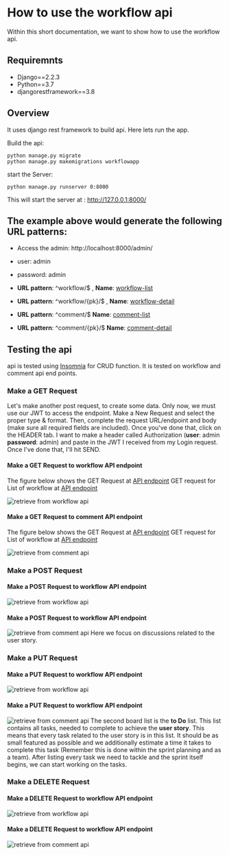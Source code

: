 # How to use the workflow api

Within this short documentation, we want to show how to use the workflow api.

## Requiremnts

- Django==2.2.3
- Python==3.7
- djangorestframework==3.8

## Overview
It uses django rest framework to build api. Here lets run the app.

Build the api:
```
python manage.py migrate
python manage.py makemigrations workflowapp

```
start the Server:
```
python manage.py runserver 0:8000
```
This will start the server at : http://127.0.0.1:8000/

## The example above would generate the following URL patterns:

- Access the admin: http://localhost:8000/admin/
- user: admin
- password: admin

- **URL pattern**: ^workflow/$ , **Name**: [ workflow-list](http://localhost:8000/workflow/)
- **URL pattern**: ^workflow/{pk}/$ , **Name**: [ workflow-detail](http://localhost:8000/workflow/1)
- **URL pattern**: ^comment/$ **Name**: [comment-list](http://localhost:8000/comment/)
- **URL pattern**: ^comment/{pk}/$ **Name**: [comment-detail](http://localhost:8000/comment/1)

## Testing the api

api is tested using [Insomnia](https://insomnia.rest/) for CRUD function. It is tested on workflow  and comment api end points.

### Make a GET Request

Let's make another post request, to create some data. Only now, we must use our JWT to access the endpoint. Make a New Request and select the proper type & format. Then, complete the request URL/endpoint and body (make sure all required fields are included). Once you've done that, click on the HEADER tab. I want to make a header called Authorization (**user**: admin **password**: admin) and paste in the JWT I received from my Login request. Once I've done that, I'll hit SEND.

#### Make a GET Request to workflow API endpoint  

The figure below shows the GET Request at [API endpoint](http://localhost:8000/workflow/1)
GET request for List of workflow at [API endpoint](http://localhost:8000/workflow/)

![retrieve from workflow api](/workflowapi/pictures/GET.JPG)

#### Make a GET Request to comment API endpoint

The figure below shows the GET Request at [API endpoint](http://localhost:8000/comment/1)
GET request for List of workflow at [API endpoint](http://localhost:8000/comment/)

![retrieve from comment api](/workflowapi/pictures/GET_comment.JPG)

### Make a POST Request

#### Make a POST Request to workflow API endpoint
![retrieve from workflow api](/workflowapi/pictures/POST.JPG)

#### Make a POST Request to workflow API endpoint
![retrieve from comment api](/workflowapi/pictures/POST_comment.JPG)
Here we focus on discussions related to the user story.

### Make a PUT Request

#### Make a PUT Request to workflow API endpoint
![retrieve from workflow api](/workflowapi/pictures/PUT_workflow.JPG)

#### Make a PUT Request to workflow API endpoint
![retrieve from comment api](/workflowapi/pictures/PUT_comment.JPG)
The second board list is the **to Do** list. This list contains all tasks, needed
to complete to achieve the **user story**. This means that every task related to
the user story is in this list. It should be as small featured as possible and we
additionally estimate a time it takes to complete this task (Remember this is done
within the sprint planning and as a team). After listing every task we need to tackle
and the sprint itself begins, we can start working on the tasks.

### Make a DELETE Request

#### Make a DELETE Request to workflow API endpoint
![retrieve from workflow api](/workflowapi/pictures/DELETE_workflow.JPG)

#### Make a DELETE Request to workflow API endpoint
![retrieve from comment api](/workflowapi/pictures/DELETE_comment.JPG)

